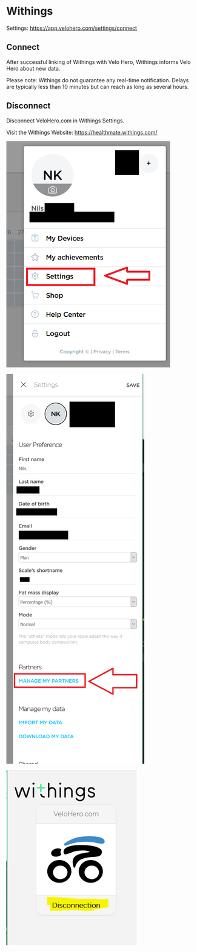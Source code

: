 # Withings

Settings: <https://app.velohero.com/settings/connect>

## Connect

After successful linking of Withings with Velo Hero, Withings informs Velo Hero about new data.

Please note: Withings do not guarantee any real-time notification. Delays are typically less than 10 minutes but can reach as long as several hours.

## Disconnect

Disconnect VeloHero.com in Withings Settings.

Visit the Withings Website: <https://healthmate.withings.com/>

![Screenshot](img/withings_settings.png)

![Screenshot](img/withings_settings_partner.png)

![Screenshot](img/withings_settings_new_velohero.png)